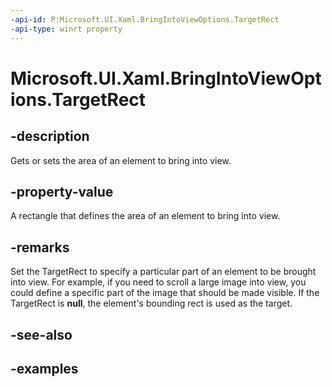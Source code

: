 ```yaml
---
-api-id: P:Microsoft.UI.Xaml.BringIntoViewOptions.TargetRect
-api-type: winrt property
---
```


<!-- Property syntax.
public IReference<Rect> TargetRect { get;  set; }
-->

# Microsoft.UI.Xaml.BringIntoViewOptions.TargetRect

## -description
Gets or sets the area of an element to bring into view.

## -property-value
A rectangle that defines the area of an element to bring into view.

## -remarks
Set the TargetRect to specify a particular part of an element to be brought into view. For example, if you need to scroll a large image into view, you could define a specific part of the image that should be made visible. If the TargetRect is **null**, the element's bounding rect is used as the target.

## -see-also


## -examples

